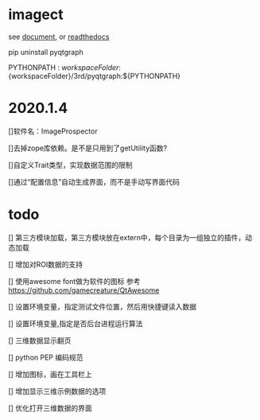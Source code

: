 # imagect

see [document](./doc/source/contents.md), or [readthedocs](https://imagect.readthedocs.io/en/latest/)


pip uninstall pyqtgraph

PYTHONPATH : ${workspaceFolder}:${workspaceFolder}/3rd/pyqtgraph:${PYTHONPATH}

# 2020.1.4

[]软件名：ImageProspector

[]去掉zope库依赖。是不是只用到了getUtility函数?

[]自定义Trait类型，实现数据范围的限制

[]通过“配置信息”自动生成界面，而不是手动写界面代码

# todo

[] 第三方模块加载，第三方模块放在extern中，每个目录为一组独立的插件，动态加载

[] 增加对ROI数据的支持

[] 使用awesome font做为软件的图标 参考 https://github.com/gamecreature/QtAwesome

[] 设置环境变量，指定测试文件位置，然后用快捷键读入数据

[] 设置环境变量,指定是否后台进程运行算法

[] 三维数据显示翻页

[] python PEP 编码规范

[] 增加图标，画在工具栏上

[] 增加显示三维示例数据的选项

[] 优化打开三维数据的界面